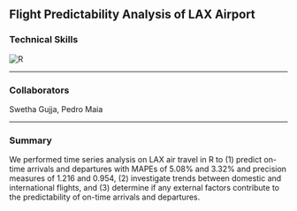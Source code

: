 ## Flight Predictability Analysis of LAX Airport

### Technical Skills

![R](https://img.shields.io/badge/R-276DC3?style=for-the-badge&logo=r&logoColor=white)

---

### Collaborators

Swetha Gujja, Pedro Maia

---

### Summary

We performed time series analysis on LAX air travel in R to (1) predict on-time arrivals and departures with MAPEs of 5.08% and 3.32% and precision measures of 1.216 and 0.954, (2) investigate trends between domestic and international flights, and (3) determine if any external factors contribute to the predictability of on-time arrivals and departures.
